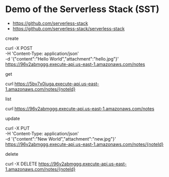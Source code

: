 # Demo of the Serverless Stack (SST)

- https://github.com/serverless-stack
- https://github.com/serverless-stack/serverless-stack


create

curl -X POST \
-H 'Content-Type: application/json' \
-d '{"content":"Hello World","attachment":"hello.jpg"}' \
https://96v2abmggg.execute-api.us-east-1.amazonaws.com/notes

get

curl https://5bv7x0iuga.execute-api.us-east-1.amazonaws.com/notes/{noteId}

list

curl https://96v2abmggg.execute-api.us-east-1.amazonaws.com/notes

update

curl -X PUT \
-H 'Content-Type: application/json' \
-d '{"content":"New World","attachment":"new.jpg"}' \
https://96v2abmggg.execute-api.us-east-1.amazonaws.com/notes/{noteId}

delete

curl -X DELETE https://96v2abmggg.execute-api.us-east-1.amazonaws.com/notes/{noteId}
